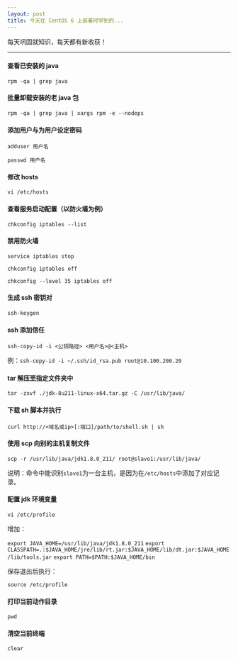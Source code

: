 ```yaml
---
layout: post
title: 今天在 CentOS 6 上部署时学到的...
---
```


每天巩固就知识，每天都有新收获！

---

#### 查看已安装的 java

`rpm -qa | grep java`

#### 批量卸载安装的老 java 包

`rpm -qa | grep java | xargs rpm -e --nodeps`

#### 添加用户与为用户设定密码

`adduser 用户名`

`passwd 用户名`

#### 修改 hosts

`vi /etc/hosts`

#### 查看服务启动配置（以防火墙为例）

`chkconfig iptables --list`

#### 禁用防火墙

`service iptables stop`

`chkconfig iptables off`

`chkconfig --level 35 iptables off`

#### 生成 ssh 密钥对

`ssh-keygen`

#### ssh 添加信任

`ssh-copy-id -i <公钥路径> <用户名>@<主机>`

例：`ssh-copy-id -i ~/.ssh/id_rsa.pub root@10.100.200.20`

#### tar 解压至指定文件夹中

`tar -zxvf ./jdk-8u211-linux-x64.tar.gz -C /usr/lib/java/`

#### 下载 sh 脚本并执行

`curl http://<域名或ip>[:端口]/path/to/shell.sh | sh`

#### 使用 scp 向别的主机复制文件

`scp -r /usr/lib/java/jdk1.8.0_211/ root@slave1:/usr/lib/java/`

说明：命令中能识别`slave1`为一台主机，是因为在`/etc/hosts`中添加了对应记录。

#### 配置 jdk 环境变量

`vi /etc/profile`

增加：

`export JAVA_HOME=/usr/lib/java/jdk1.8.0_211`
`export CLASSPATH=.:$JAVA_HOME/jre/lib/rt.jar:$JAVA_HOME/lib/dt.jar:$JAVA_HOME/lib/tools.jar`
`export PATH=$PATH:$JAVA_HOME/bin`

保存退出后执行：

`source /etc/profile`

#### 打印当前动作目录

`pwd`

#### 清空当前终端

`clear`